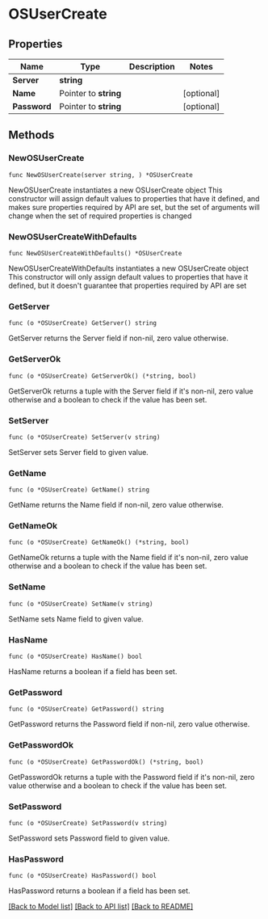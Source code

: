 # OSUserCreate

## Properties

Name | Type | Description | Notes
------------ | ------------- | ------------- | -------------
**Server** | **string** |  | 
**Name** | Pointer to **string** |  | [optional] 
**Password** | Pointer to **string** |  | [optional] 

## Methods

### NewOSUserCreate

`func NewOSUserCreate(server string, ) *OSUserCreate`

NewOSUserCreate instantiates a new OSUserCreate object
This constructor will assign default values to properties that have it defined,
and makes sure properties required by API are set, but the set of arguments
will change when the set of required properties is changed

### NewOSUserCreateWithDefaults

`func NewOSUserCreateWithDefaults() *OSUserCreate`

NewOSUserCreateWithDefaults instantiates a new OSUserCreate object
This constructor will only assign default values to properties that have it defined,
but it doesn't guarantee that properties required by API are set

### GetServer

`func (o *OSUserCreate) GetServer() string`

GetServer returns the Server field if non-nil, zero value otherwise.

### GetServerOk

`func (o *OSUserCreate) GetServerOk() (*string, bool)`

GetServerOk returns a tuple with the Server field if it's non-nil, zero value otherwise
and a boolean to check if the value has been set.

### SetServer

`func (o *OSUserCreate) SetServer(v string)`

SetServer sets Server field to given value.


### GetName

`func (o *OSUserCreate) GetName() string`

GetName returns the Name field if non-nil, zero value otherwise.

### GetNameOk

`func (o *OSUserCreate) GetNameOk() (*string, bool)`

GetNameOk returns a tuple with the Name field if it's non-nil, zero value otherwise
and a boolean to check if the value has been set.

### SetName

`func (o *OSUserCreate) SetName(v string)`

SetName sets Name field to given value.

### HasName

`func (o *OSUserCreate) HasName() bool`

HasName returns a boolean if a field has been set.

### GetPassword

`func (o *OSUserCreate) GetPassword() string`

GetPassword returns the Password field if non-nil, zero value otherwise.

### GetPasswordOk

`func (o *OSUserCreate) GetPasswordOk() (*string, bool)`

GetPasswordOk returns a tuple with the Password field if it's non-nil, zero value otherwise
and a boolean to check if the value has been set.

### SetPassword

`func (o *OSUserCreate) SetPassword(v string)`

SetPassword sets Password field to given value.

### HasPassword

`func (o *OSUserCreate) HasPassword() bool`

HasPassword returns a boolean if a field has been set.


[[Back to Model list]](../README.md#documentation-for-models) [[Back to API list]](../README.md#documentation-for-api-endpoints) [[Back to README]](../README.md)


